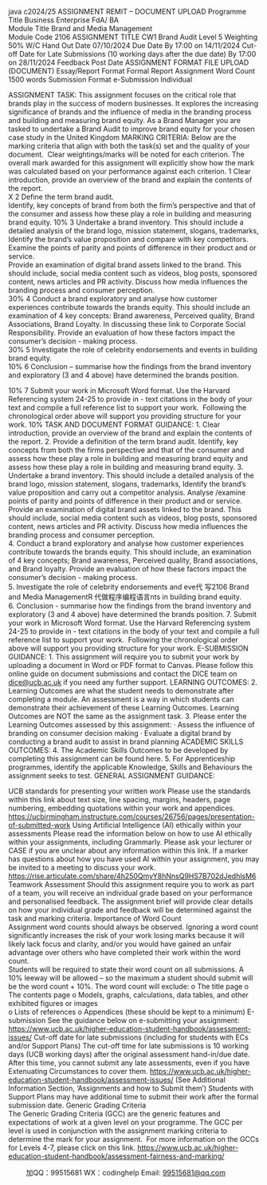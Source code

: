 java c2024/25 ASSIGNMENT REMIT – DOCUMENT UPLOAD 
Programme Title 
Business Enterprise FdA/ BA  
Module Title 
Brand and Media Management  
Module Code 
2106 
ASSIGNMENT TITLE 
CW1 Brand Audit 
Level 
5 
Weighting 
50% 
W/C Hand Out Date 
07/10/2024 
Due Date 
By 17:00 on 14/11/2024 
Cut-off Date for Late Submissions (10 working days after the due date) 
By 17:00 on 28/11/2024 
Feedback Post Date 
ASSIGNMENT FORMAT 
FILE UPLOAD (DOCUMENT) 
Essay/Report Format 
Formal Report 
Assignment Word Count  
1500 words 
Submission Format 
e-Submission 
Individual

ASSIGNMENT TASK: 
This assignment focuses on the critical role that brands play in the success of modern businesses. It explores the increasing significance of brands and the influence of media in the branding process and building and measuring brand equity.
As a Brand Manager you are tasked to undertake a Brand Audit to improve brand equity for your chosen case study in the United Kingdom 
MARKING CRITERIA: 
Below are the marking criteria that align with both the task(s) set and the quality of your document.  Clear weightings/marks will be noted for each criterion.
The overall mark awarded for this assignment will explicitly show how the mark was calculated based on your performance against each criterion.
1 
Clear introduction, provide an overview of the brand and explain the contents of the report.  
X 
2 
Define the term brand audit.  
Identify, key concepts of brand from both the firm’s perspective and that of the consumer and assess how these play a role in building and measuring brand equity. 
10% 
3 
Undertake a brand inventory. This should include a detailed analysis of the brand logo, mission statement, slogans, trademarks,  
Identify the brand’s value proposition and compare with key competitors. Examine the points of parity and points of difference in their product and or service.  
Provide an examination of digital brand assets linked to the brand. This should include, social media content such as videos, blog posts, sponsored content, news articles and PR activity. Discuss how media influences the branding process and consumer perception.  
30% 
4 
Conduct a brand exploratory and analyse how customer experiences contribute towards the brands equity. This should include an examination of 4 key concepts: Brand awareness, Perceived quality, Brand Associations, Brand Loyalty. In discussing these link to Corporate Social Responsibility. 
Provide an evaluation of how these factors impact the consumer’s decision - making process.  
30% 
5 
Investigate the role of celebrity endorsements and events in building brand equity.  
10% 
6 
Conclusion – summarise how the findings from the brand inventory and exploratory (3 and 4 above) have determined the brands position. 

10% 
7 
Submit your work in Microsoft Word format. Use the Harvard Referencing system 24-25 to provide in - text citations in the body of your text and compile a full reference list to support your work.  Following the chronological order above will support you providing structure for your work. 
10% 
TASK AND DOCUMENT FORMAT GUIDANCE: 
1. Clear introduction, provide an overview of the brand and explain the contents of the report.
2. Provide a definition of the term brand audit. Identify, key concepts from both the firms perspective and that of the consumer and assess how these play a role in building and measuring brand equity and assess how these play a role in building and measuring brand equity.
3. Undertake a brand inventory. This should include a detailed analysis of the brand logo, mission statement, slogans, trademarks, Identify the brand’s value proposition and carry out a competitor analysis. Analyse /examine points of parity and points of difference in their product and or service. Provide an examination of digital brand assets linked to the brand. This should include, social media content such as videos, blog posts, sponsored content, news articles and PR activity. Discuss how media influences the branding process and consumer perception.  
4. Conduct a brand exploratory and analyse  how customer experiences contribute towards the brands equity. This should include, an examination of 4 key concepts; Brand awareness, Perceived quality, Brand associations, and Brand loyalty. Provide an evaluation of how these factors impact the consumer’s decision - making process.  
5. Investigate the role of celebrity endorsements and eve代 写2106 Brand and Media ManagementR
代做程序编程语言nts in building brand equity. 
6. Conclusion - summarise how the findings from the brand inventory and exploratory (3 and 4 above) have determined the brands position. 
7. Submit your work in Microsoft Word format. Use the Harvard Referencing system 24-25 to provide in - text citations in the body of your text and compile a full reference list to support your work.  Following the chronological order above will support you providing structure for your work.
E-SUBMISSION GUIDANCE: 
1. This assignment will require you to submit your work by uploading a document in Word or PDF format to Canvas. Please follow this online guide on document submissions and contact the DICE team on dice@ucb.ac.uk if you need any further support.
LEARNING OUTCOMES: 
2. Learning Outcomes are what the student needs to demonstrate after completing a module. An assessment is a way in which students can demonstrate their achievement of these Learning Outcomes. Learning Outcomes are NOT the same as the assignment task.
3. Please enter the Learning Outcomes assessed by this assignment:
· Assess the influence of branding on consumer decision making
· Evaluate a digital brand by conducting a brand audit to assist in brand planning
ACADEMIC SKILLS OUTCOMES: 
4. The Academic Skills Outcomes to be developed by completing this assignment can be found here. 
5. For Apprenticeship programmes, identify the applicable Knowledge, Skills and Behaviours the assignment seeks to test.
GENERAL ASSIGNMENT GUIDANCE: 

UCB standards for presenting your written work 
Please use the standards within this link about text size, line spacing, margins, headers, page numbering, embedding quotations within your work and appendices. https://ucbirmingham.instructure.com/courses/26756/pages/presentation-of-submitted-work 
Using Artificial Intelligence (AI) ethically within your assessments 
Please read the information below on how to use AI ethically within your assignments, including Grammarly. Please ask your lecturer or CASE if you are unclear about any information within this link. If a marker has questions about how you have used AI within your assignment, you may be invited to a meeting to discuss your work. https://rise.articulate.com/share/4h250QmyY8hNnsQ9HS7B702dJedhlsM6 
Teamwork Assessment 
Should this assignment require you to work as part of a team, you will receive an individual grade based on your performance and personalised feedback. The assignment brief will provide clear details on how your individual grade and feedback will be determined against the task and marking criteria. 
Importance of Word Count  
Assignment word counts should always be observed. Ignoring a word count significantly increases the risk of your work losing marks because it will likely lack focus and clarity, and/or you would have gained an unfair advantage over others who have completed their work within the word count.  
Students will be required to state their word count on all submissions. A 10% leeway will be allowed – so the maximum a student should submit will be the word count + 10%. The word count will exclude: 
o The title page 
o The contents page 
o Models, graphs, calculations, data tables, and other exhibited figures or images  
o Lists of references 
o Appendices (these should be kept to a minimum) 
E-submission 
See the guidance below on e-submitting your assignment: https://www.ucb.ac.uk/higher-education-student-handbook/assessment-issues/ 
Cut-off date for late submissions (including for students with ECs and/or Support Plans) 
The cut-off time for late submissions is 10 working days (UCB working days) after the original assessment hand-in/due date. After this time, you cannot submit any late assessments, even if you have Extenuating Circumstances to cover them. https://www.ucb.ac.uk/higher-education-student-handbook/assessment-issues/ (See Additional Information Section, ‘Assignments and how to Submit them’) 
Students with Support Plans may have additional time to submit their work after the formal submission date. 
Generic Grading Criteria  
The Generic Grading Criteria (GCC) are the generic features and expectations of work at a given level on your programme. The GCC per level is used in conjunction with the assignment marking criteria to determine the mark for your assignment.  For more information on the GCCs for Levels 4-7, please click on this link. https://www.ucb.ac.uk/higher-education-student-handbook/assessment-fairness-and-marking/



         
加QQ：99515681  WX：codinghelp  Email: 99515681@qq.com
